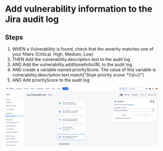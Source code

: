 # Add vulnerability information to the Jira audit log


## Steps
1. WHEN a Vulnerability is found, check that the severity matches one of your filters (Critical, High, Medium, Low)
2. THEN Add the vulnerability.description.text to the audit log
3. AND Add the vulnerability.additionalInfoURL to the audit log
4. AND create a variable named priorityScore. The value of this variable is vulnerability.description.text.match("Snyk priority score: \*(\d+)/")
5. AND Add priorityScore to the audit log


![Screenshot](Log_Vulnerability_info.png)
